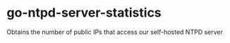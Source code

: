 # go-ntpd-server-statistics
Obtains the number of public IPs that access our self-hosted NTPD server
